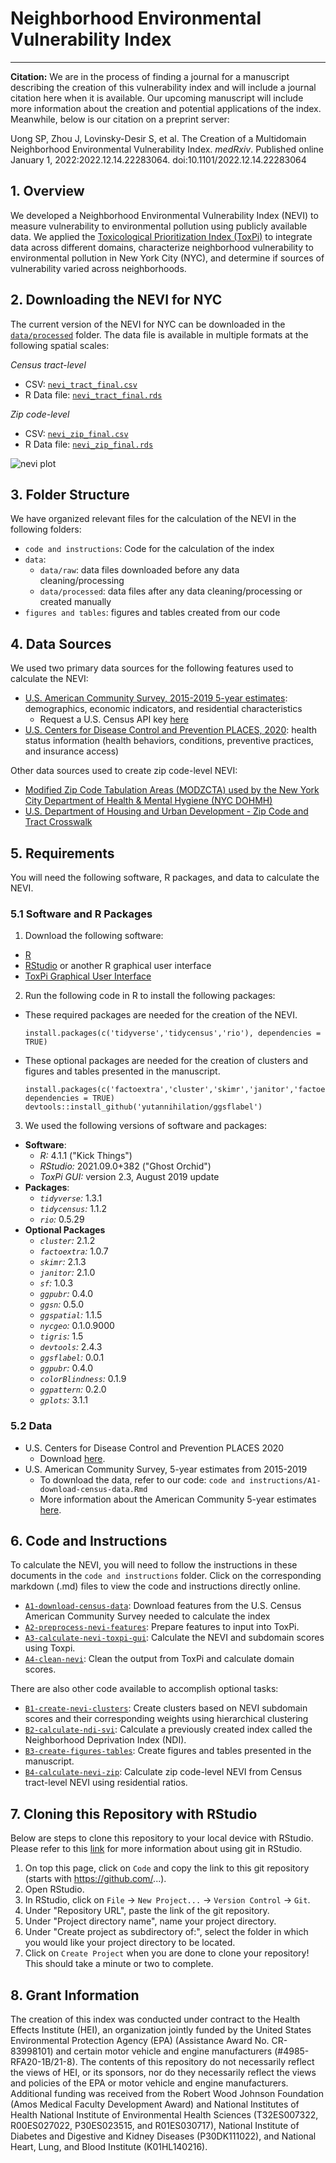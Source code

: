 # Neighborhood Environmental Vulnerability Index 
***

**Citation:** We are in the process of finding a journal for a manuscript describing the creation of this vulnerability index and will include a journal citation here when it is available. Our upcoming manuscript will include more information about the creation and potential applications of the index. Meanwhile, below is our citation on a preprint server:

Uong SP, Zhou J, Lovinsky-Desir S, et al. The Creation of a Multidomain Neighborhood Environmental Vulnerability Index. *medRxiv*. Published online January 1, 2022:2022.12.14.22283064. doi:10.1101/2022.12.14.22283064

## 1. Overview
We developed a Neighborhood Environmental Vulnerability Index (NEVI) to measure vulnerability to environmental pollution using publicly available data. We applied the [Toxicological Prioritization Index (ToxPi)](https://toxpi.org/) to integrate data across different domains, characterize neighborhood vulnerability to environmental pollution in New York City (NYC), and determine if sources of vulnerability varied across neighborhoods.

## 2. Downloading the NEVI for NYC
The current version of the NEVI for NYC can be downloaded in the [`data/processed`](https://github.com/jstingone/nvi/tree/main/data/processed) folder. The data file is available in multiple formats at the following spatial scales:

*Census tract-level*
- CSV: [`nevi_tract_final.csv`](https://github.com/jstingone/nvi/blob/main/data/processed/nevi_tract_final.csv)
- R Data file: [`nevi_tract_final.rds`](https://github.com/jstingone/nvi/blob/main/data/processed/nevi_tract_final.rds)

*Zip code-level*
- CSV: [`nevi_zip_final.csv`](https://github.com/jstingone/nvi/blob/main/data/processed/nevi_zip_final.csv)
- R Data file: [`nevi_zip_final.rds`](https://github.com/jstingone/nvi/blob/main/data/processed/nevi_zip_final.rds)

![nevi plot](https://raw.githubusercontent.com/jstingone/nvi/main/figures%20and%20tables/figures/fig_nevi.png)

## 3. Folder Structure
We have organized relevant files for the calculation of the NEVI in the following folders:
- `code and instructions`: Code for the calculation of the index
- `data`: 
	- `data/raw`: data files downloaded before any data cleaning/processing
	- `data/processed`: data files after any data cleaning/processing or created manually
- `figures and tables`: figures and tables created from our code


## 4. Data Sources
We used two primary data sources for the following features used to calculate the NEVI:
- [U.S. American Community Survey, 2015-2019 5-year estimates](https://www.census.gov/data/developers/data-sets/acs-5year.2019.html): demographics, economic indicators, and residential characteristics
	- Request a U.S. Census API key [here](https://api.census.gov/data/key_signup.html)
- [U.S. Centers for Disease Control and Prevention PLACES, 2020](https://chronicdata.cdc.gov/500-Cities-Places/PLACES-Local-Data-for-Better-Health-Place-Data-202/q8xq-ygsk): health status information (health behaviors, conditions, preventive practices, and insurance access)

Other data sources used to create zip code-level NEVI:
- [Modified Zip Code Tabulation Areas (MODZCTA) used by the New York City Department of Health & Mental Hygiene (NYC DOHMH)](https://data.cityofnewyork.us/Health/Modified-Zip-Code-Tabulation-Areas-MODZCTA-/pri4-ifjk)
- [U.S. Department of Housing and Urban Development - Zip Code and Tract Crosswalk](https://www.huduser.gov/portal/datasets/usps_crosswalk.html)


## 5. Requirements
You will need the following software, R packages, and data to calculate the NEVI.

### 5.1 Software and R Packages
1. Download the following software: 
- [R](https://cran.r-project.org/bin/windows/base/)
- [RStudio](https://www.rstudio.com/products/rstudio/download/#download) or another R graphical user interface
- [ToxPi Graphical User Interface](https://toxpi.org/)
2. Run the following code in R to install the following packages:
- These required packages are needed for the creation of the NEVI. 
	```installation_nevi	
	install.packages(c('tidyverse','tidycensus','rio'), dependencies = TRUE)
	```
- These optional packages are needed for the creation of clusters and figures and tables presented in the manuscript.
	```installation_figs_tabs
	install.packages(c('factoextra','cluster','skimr','janitor','factoextra','sf','ggpubr','ggsn','ggspatial','tigris','ggsflabel','ggpubr','colorBlindness','ggpattern','gplots'), dependencies = TRUE)
	devtools::install_github('yutannihilation/ggsflabel')
	```
3. We used the following versions of software and packages:
- **Software**:
	- *R:* 4.1.1 ("Kick Things")
	- *RStudio:* 2021.09.0+382 ("Ghost Orchid")
	- *ToxPi GUI:* version 2.3, August 2019 update
- **Packages**:
	- *`tidyverse`:* 1.3.1 
	- *`tidycensus`:* 1.1.2 
	- *`rio`:* 0.5.29 
- **Optional Packages**
	- *`cluster`:* 2.1.2 
	- *`factoextra`:* 1.0.7 
	- *`skimr`:* 2.1.3 
	- *`janitor`:* 2.1.0 
	- *`sf`:* 1.0.3 
	- *`ggpubr`:* 0.4.0 
	- *`ggsn`:* 0.5.0 
	- *`ggspatial`:* 1.1.5 
	- *`nycgeo`:* 0.1.0.9000 
	- *`tigris`:* 1.5 
	- *`devtools`:* 2.4.3
	- *`ggsflabel`:* 0.0.1 
	- *`ggpubr`:* 0.4.0 
	- *`colorBlindness`:* 0.1.9 
	- *`ggpattern`:* 0.2.0 
	- *`gplots`:* 3.1.1 


### 5.2 Data
- U.S. Centers for Disease Control and Prevention PLACES 2020
	- Download [here](https://chronicdata.cdc.gov/500-Cities-Places/PLACES-Local-Data-for-Better-Health-Place-Data-202/q8xq-ygsk).
- U.S. American Community Survey, 5-year estimates from 2015-2019
	- To download the data, refer to our code: `code and instructions/A1-download-census-data.Rmd`
	- More information about the American Community 5-year estimates [here](https://www.census.gov/data/developers/data-sets/acs-5year.2019.html).


## 6. Code and Instructions
To calculate the NEVI, you will need to follow the instructions in these documents in the `code and instructions` folder. Click on the corresponding markdown (.md) files to view the code and instructions directly online.
- [`A1-download-census-data`](https://github.com/jstingone/nvi/blob/main/code%20and%20instructions/A1-download-census-data.md): Download features from the U.S. Census American Community Survey needed to calculate the index 
- [`A2-preprocess-nevi-features`](https://github.com/jstingone/nvi/blob/main/code%20and%20instructions/A2-preprocess-nevi-features.md): Prepare features to input into ToxPi.
- [`A3-calculate-nevi-toxpi-gui`](https://github.com/jstingone/nvi/blob/main/code%20and%20instructions/A3-calculate-nevi-toxpi-gui.docx): Calculate the NEVI and subdomain scores using Toxpi.
- [`A4-clean-nevi`](https://github.com/jstingone/nvi/blob/main/code%20and%20instructions/A4-clean-nevi.md): Clean the output from ToxPi and calculate domain scores.

There are also other code available to accomplish optional tasks:
- [`B1-create-nevi-clusters`](https://github.com/jstingone/nvi/blob/main/code%20and%20instructions/B1-create-nevi-clusters.md): Create clusters based on NEVI subdomain scores and their corresponding weights using hierarchical clustering
- [`B2-calculate-ndi-svi`](https://github.com/jstingone/nvi/blob/main/code%20and%20instructions/B3-calculate-ndi-svi.Rmd): Calculate a previously created index called the Neighborhood Deprivation Index (NDI).
- [`B3-create-figures-tables`](https://github.com/jstingone/nvi/blob/main/code%20and%20instructions/B4-create-figures-tables.Rmd): Create figures and tables presented in the manuscript.
- [`B4-calculate-nevi-zip`](https://github.com/jstingone/nvi/blob/main/code%20and%20instructions/B5-calculate-nevi-zip.md): Calculate zip code-level NEVI from Census tract-level NEVI using residential ratios.

## 7. Cloning this Repository with RStudio
Below are steps to clone this repository to your local device with RStudio. Please refer to this [link](https://resources.github.com/github-and-rstudio/) for more information about using git in RStudio.

1. On top this page, click on `Code` and copy the link to this git repository (starts with https://github.com/...).
2. Open RStudio.
3. In RStudio, click on `File` &rarr; `New Project...` &rarr; `Version Control` &rarr; `Git`.
4. Under "Repository URL", paste the link of the git repository.
5. Under "Project directory name", name your project directory.
6. Under "Create project as subdirectory of:", select the folder in which you would like your project directory to be located.
7. Click on `Create Project` when you are done to clone your repository! This should take a minute or two to complete.

## 8. Grant Information
The creation of this index was conducted under contract to the Health Effects Institute (HEI), an organization jointly funded by the United States Environmental Protection Agency (EPA) (Assistance Award No. CR-83998101) and certain motor vehicle and engine manufacturers (#4985-RFA20-1B/21-8). The contents of this repository do not necessarily reflect the views of HEI, or its sponsors, nor do they necessarily reflect the views and policies of the EPA or motor vehicle and engine manufacturers. Additional funding was received from the Robert Wood Johnson Foundation (Amos Medical Faculty Development Award) and National Institutes of Health National Institute of Environmental Health Sciences (T32ES007322, R00ES027022, P30ES023515, and R01ES030717), National Institute of Diabetes and Digestive and Kidney Diseases (P30DK111022), and National Heart, Lung, and Blood Institute (K01HL140216).
